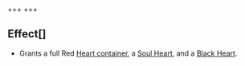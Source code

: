 +++
+++

Effect[]
--------


* Grants a full Red [Heart container](/wiki/Heart_container "Heart container"), a [Soul Heart](/wiki/Soul_Heart "Soul Heart"), and a [Black Heart](/wiki/Black_Heart "Black Heart").


